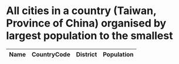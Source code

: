 # All cities in a country (Taiwan, Province of China) organised by largest population to the smallest

| Name | CountryCode | District | Population |
| :--- | :--- | :--- | :---: |
